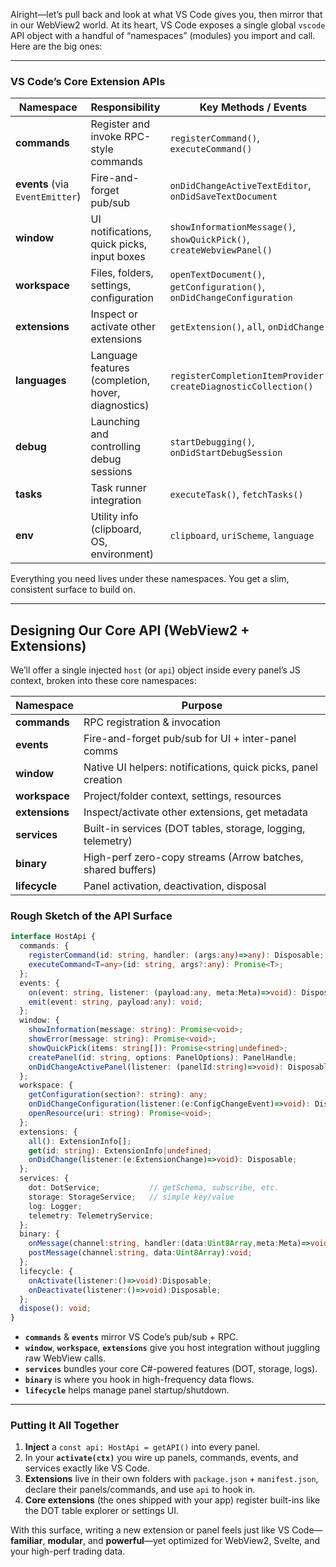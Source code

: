 Alright—let’s pull back and look at what VS Code gives you, then mirror that in our WebView2 world. At its heart, VS Code exposes a single global `vscode` API object with a handful of “namespaces” (modules) you import and call. Here are the big ones:

---

### VS Code’s Core Extension APIs

| Namespace                       | Responsibility                                     | Key Methods / Events                                                   |
| ------------------------------- | -------------------------------------------------- | ---------------------------------------------------------------------- |
| **commands**                    | Register and invoke RPC-style commands             | `registerCommand()`, `executeCommand()`                                |
| **events** (via `EventEmitter`) | Fire-and-forget pub/sub                            | `onDidChangeActiveTextEditor`, `onDidSaveTextDocument`                 |
| **window**                      | UI notifications, quick picks, input boxes         | `showInformationMessage()`, `showQuickPick()`, `createWebviewPanel()`  |
| **workspace**                   | Files, folders, settings, configuration            | `openTextDocument()`, `getConfiguration()`, `onDidChangeConfiguration` |
| **extensions**                  | Inspect or activate other extensions               | `getExtension()`, `all`, `onDidChange()`                               |
| **languages**                   | Language features (completion, hover, diagnostics) | `registerCompletionItemProvider()`, `createDiagnosticCollection()`     |
| **debug**                       | Launching and controlling debug sessions           | `startDebugging()`, `onDidStartDebugSession`                           |
| **tasks**                       | Task runner integration                            | `executeTask()`, `fetchTasks()`                                        |
| **env**                         | Utility info (clipboard, OS, environment)          | `clipboard`, `uriScheme`, `language`                                   |

Everything you need lives under these namespaces. You get a slim, consistent surface to build on.

---

## Designing **Our** Core API (WebView2 + Extensions)

We’ll offer a single injected `host` (or `api`) object inside every panel’s JS context, broken into these core namespaces:

| Namespace      | Purpose                                                       |
| -------------- | ------------------------------------------------------------- |
| **commands**   | RPC registration & invocation                                 |
| **events**     | Fire-and-forget pub/sub for UI + inter-panel comms            |
| **window**     | Native UI helpers: notifications, quick picks, panel creation |
| **workspace**  | Project/folder context, settings, resources                   |
| **extensions** | Inspect/activate other extensions, get metadata               |
| **services**   | Built-in services (DOT tables, storage, logging, telemetry)   |
| **binary**     | High-perf zero-copy streams (Arrow batches, shared buffers)   |
| **lifecycle**  | Panel activation, deactivation, disposal                      |

### Rough Sketch of the API Surface

```ts
interface HostApi {
  commands: {
    registerCommand(id: string, handler: (args:any)=>any): Disposable;
    executeCommand<T=any>(id: string, args?:any): Promise<T>;
  };
  events: {
    on(event: string, listener: (payload:any, meta:Meta)=>void): Disposable;
    emit(event: string, payload:any): void;
  };
  window: {
    showInformation(message: string): Promise<void>;
    showError(message: string): Promise<void>;
    showQuickPick(items: string[]): Promise<string|undefined>;
    createPanel(id: string, options: PanelOptions): PanelHandle;
    onDidChangeActivePanel(listener: (panelId:string)=>void): Disposable;
  };
  workspace: {
    getConfiguration(section?: string): any;
    onDidChangeConfiguration(listener:(e:ConfigChangeEvent)=>void): Disposable;
    openResource(uri: string): Promise<void>;
  };
  extensions: {
    all(): ExtensionInfo[];
    get(id: string): ExtensionInfo|undefined;
    onDidChange(listener:(e:ExtensionChange)=>void): Disposable;
  };
  services: {
    dot: DotService;           // getSchema, subscribe, etc.
    storage: StorageService;   // simple key/value
    log: Logger;
    telemetry: TelemetryService;
  };
  binary: {
    onMessage(channel:string, handler:(data:Uint8Array,meta:Meta)=>void):Disposable;
    postMessage(channel:string, data:Uint8Array):void;
  };
  lifecycle: {
    onActivate(listener:()=>void):Disposable;
    onDeactivate(listener:()=>void):Disposable;
  };
  dispose(): void;
}
```

* **`commands`** & **`events`** mirror VS Code’s pub/sub + RPC.
* **`window`**, **`workspace`**, **`extensions`** give you host integration without juggling raw WebView calls.
* **`services`** bundles your core C#-powered features (DOT, storage, logs).
* **`binary`** is where you hook in high-frequency data flows.
* **`lifecycle`** helps manage panel startup/shutdown.

---

### Putting It All Together

1. **Inject** a `const api: HostApi = getAPI()` into every panel.
2. In your **`activate(ctx)`** you wire up panels, commands, events, and services exactly like VS Code.
3. **Extensions** live in their own folders with `package.json` + `manifest.json`, declare their panels/commands, and use `api` to hook in.
4. **Core extensions** (the ones shipped with your app) register built-ins like the DOT table explorer or settings UI.

With this surface, writing a new extension or panel feels just like VS Code—**familiar**, **modular**, and **powerful**—yet optimized for WebView2, Svelte, and your high-perf trading data.
